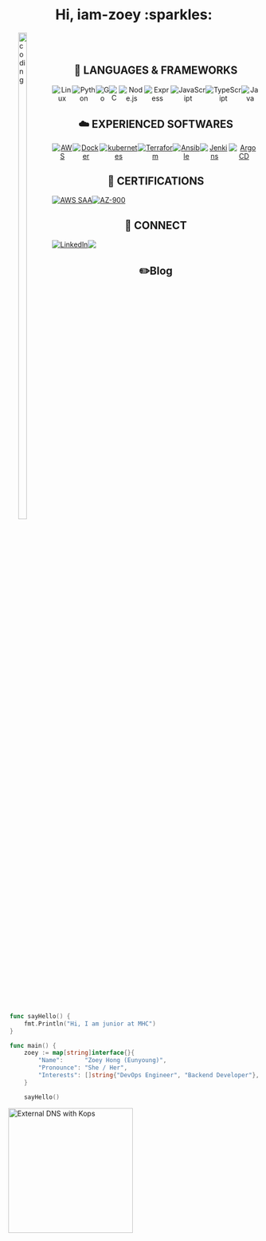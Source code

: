 <h1 align="center">Hi, iam-zoey :sparkles: </h1>

<div style="float: left; padding-left: 20px;"> 
    <img align="left" alt="coding" width="50%" 
         src="https://user-images.githubusercontent.com/67743970/232867255-3d21aa98-0c56-43ab-afe9-a1cb63c33007.gif">
</div>


<div style="float: right; padding-right">
    
```go
func sayHello() {
    fmt.Println("Hi, I am junior at MHC")
}

func main() {
    zoey := map[string]interface{}{
        "Name":      "Zoey Hong (Eunyoung)",
        "Pronounce": "She / Her",
        "Interests": []string{"DevOps Engineer", "Backend Developer"},
    }

    sayHello() 
```
</div> 


    
<br></br>


<h2 style="text-align", align="center"> 🌱 LANGUAGES & FRAMEWORKS  </h2>
<div align="center", style="display: flex; flex-direction: row;">
    <img alt="Linux" src="https://img.shields.io/badge/Linux-14354C.svg?style=for-the-badge&logo=linux&logoColor=white">
    <img alt="Python" src="https://img.shields.io/badge/Python-14354C.svg?style=for-the-badge&logo=python&logoColor=white">
    <img alt="Go" src="https://img.shields.io/badge/Go-00ADD8.svg?style=for-the-badge&logo=go&logoColor=white">
    <img alt=" C" src="https://img.shields.io/badge/C-00599C.svg?style=for-the-badge&logo=c&logoColor=white">
    <img alt="Node.js" src="https://img.shields.io/badge/Node.js-43853D.svg?style=for-the-badge&logo=node.js&logoColor=white">
    <img alt="Express" src="https://img.shields.io/badge/Express-282C34?style=for-the-badge&logo=express&logoColor=FFFFFF" >
    <img alt="JavaScript" src="https://img.shields.io/badge/JavaScript-F7DF1E.svg?style=for-the-badge&logo=javascript&logoColor=black">
    <img alt="TypeScript" src="https://img.shields.io/badge/TypeScript-007acc.svg?style=for-the-badge&logo=typescript&logoColor=white">
    <img alt="Java" src="https://img.shields.io/badge/Java-A4373A.svg?style=for-the-badge&logo=openjdk&logoColor=white">
</div>


<h2 style="text-align", align="center"> ☁️ EXPERIENCED SOFTWARES  </h2>
<div align="center", style="display: flex; flex-direction: row;">
    <a href="https://aws.amazon.com"><img alt="AWS"
            src="https://img.shields.io/badge/AWS-232F3E?style=for-the-badge&logo=amazon&logoColor=white"></a>
    <a href="https://www.docker.com/"><img alt="Docker"
            src="https://img.shields.io/badge/Docker-86baf3?style=for-the-badge&logo=Docker&logoColor=white"></a>
    <a href="https://www.kubernetes.io/"><img alt="kubernetes"
            src="https://img.shields.io/badge/kubernetes-0e74bc?style=for-the-badge&logo=Kubernetes&logoColor=white"></a>
    <a href="https://www.terraform.io"><img alt="Terraform"
            src="https://img.shields.io/badge/Terraform-9c74b5?style=for-the-badge&logo=Terraform&logoColor=white"></a>
    <a href="https://www.ansible.com/"><img alt="Ansible"
            src="https://img.shields.io/badge/Ansible-black?style=for-the-badge&logo=Ansible&logoColor=white"></a>
    <a href="https://www.jenkins.io"><img alt="Jenkins"
            src="https://img.shields.io/badge/Jenkins-CC342D?style=for-the-badge&logo=Jenkins&logoColor=white"></a>
    <a href="https://argo-cd.readthedocs.io/en/stable/"><img alt="Argo CD"
            src="https://img.shields.io/badge/Argo CD-f57e2c?style=for-the-badge&logo=Argo&logoColor=white"></a>
</div>




<h2 style="text-align", align="center"> 🚀 CERTIFICATIONS  </h2>
<div align="center", style="display: flex; flex-direction: row;">
    <a href="https://www.credly.com/badges/3f96f9d8-a929-4c20-bd1a-0d7247cbc05c/public_url"><img alt="AWS SAA"
            src="https://img.shields.io/badge/AWS-Certified Solution Architect-white?style=for-the-badge&logo=amazon&logoColor=white"></a>
    <a href="https://www.credly.com/badges/ef6d12a4-be8a-49d7-bb2f-74c41ec84b83/public_url"><img alt="AZ-900"
            src="https://img.shields.io/badge/Microsoft-AZ 900-fff099?style=for-the-badge&logo=Microsoft&logoColor=white"></a>
</div>




<h2 style="text-align", align="center"> 📧 CONNECT  </h2>
<div align="center", style="display: flex; flex-direction: row;">
    <a href="https://www.linkedin.com/in/iamzoey/"><img alt="Linkedln"
            src="https://img.shields.io/badge/linkedin-%230077B5.svg?style=for-the-badge&logo=linkedin&logoColor=white"></a>
    <a href="https://hellozoey.notion.site/Eunyoung-Hong-095848d19a4643e5b75dbc9c422d1224"><img
            src="https://img.shields.io/badge/Notion-F3F3F3.svg?style=for-the-badge&logo=notion&logoColor=black"></a>
</div>

<h2 style="text-align", align="center"> ✏️Blog </h2>
<a href="https://iam-zoey.notion.site/External-DNS-w-kOp-afbe49e501714b869b9ce9e4421c1640?pvs=4"><img src="" alt="External DNS with Kops" width="250px" align="left" /></a>


